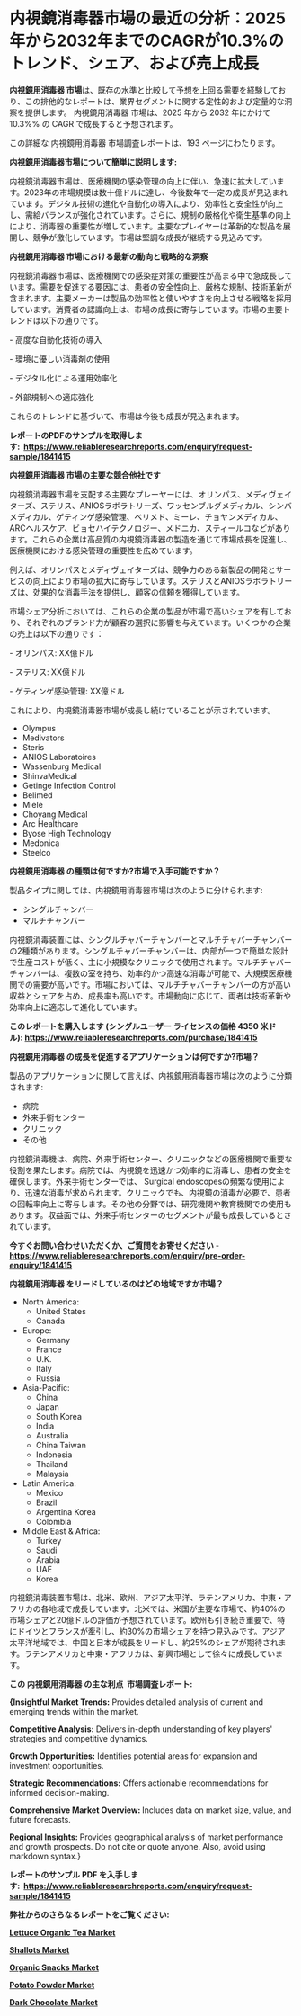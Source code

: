 <p><h1>内視鏡消毒器市場の最近の分析：2025年から2032年までのCAGRが10.3%のトレンド、シェア、および売上成長</h1></p><p data-sourcepos="1:1-1:157"><strong><a href="https://www.reliableresearchreports.com/endoscope-disinfectors-r1841415?utm_campaign=107&utm_medium=36&utm_source=Github&utm_content=ia&utm_term=15022025&utm_id=endoscope-disinfectors">内視鏡用消毒器 市場</a></strong>は、既存の水準と比較して予想を上回る需要を経験しており、この排他的なレポートは、業界セグメントに関する定性的および定量的な洞察を提供します。 内視鏡用消毒器 市場は、2025 年から 2032 年にかけて 10.3%% の CAGR で成長すると予想されます。</p>
<p data-sourcepos="3:1-3:50">この詳細な 内視鏡用消毒器 市場調査レポートは、193 ページにわたります。</p>
<p><strong>内視鏡用消毒器市場について簡単に説明します:</strong></p>
<p><p>内視鏡消毒器市場は、医療機関の感染管理の向上に伴い、急速に拡大しています。2023年の市場規模は数十億ドルに達し、今後数年で一定の成長が見込まれています。デジタル技術の進化や自動化の導入により、効率性と安全性が向上し、需給バランスが強化されています。さらに、規制の厳格化や衛生基準の向上により、消毒器の重要性が増しています。主要なプレイヤーは革新的な製品を展開し、競争が激化しています。市場は堅調な成長が継続する見込みです。</p></p>
<p><strong>内視鏡用消毒器 市場における最新の動向と戦略的な洞察</strong></p>
<p><p>内視鏡消毒器市場は、医療機関での感染症対策の重要性が高まる中で急成長しています。需要を促進する要因には、患者の安全性向上、厳格な規制、技術革新が含まれます。主要メーカーは製品の効率性と使いやすさを向上させる戦略を採用しています。消費者の認識向上は、市場の成長に寄与しています。市場の主要トレンドは以下の通りです。</p><p>- 高度な自動化技術の導入</p><p>- 環境に優しい消毒剤の使用</p><p>- デジタル化による運用効率化</p><p>- 外部規制への適応強化</p><p>これらのトレンドに基づいて、市場は今後も成長が見込まれます。</p></p>
<p><strong>レポートのPDFのサンプルを取得します</strong><strong>:&nbsp;&nbsp;<a href="https://www.reliableresearchreports.com/enquiry/request-sample/1841415?utm_campaign=107&utm_medium=36&utm_source=Github&utm_content=ia&utm_term=15022025&utm_id=endoscope-disinfectors">https://www.reliableresearchreports.com/enquiry/request-sample/1841415</a></strong></p>
<p><strong>内視鏡用消毒器 市場の主要な競合他社です</strong></p>
<p><p>内視鏡消毒器市場を支配する主要なプレーヤーには、オリンパス、メディヴェイターズ、ステリス、ANIOSラボラトリーズ、ワッセンブルグメディカル、シンバメディカル、ゲティンゲ感染管理、ベリメド、ミーレ、チョヤンメディカル、ARCヘルスケア、ビョセハイテクノロジー、メドニカ、スティールコなどがあります。これらの企業は高品質の内視鏡消毒器の製造を通じて市場成長を促進し、医療機関における感染管理の重要性を広めています。</p><p>例えば、オリンパスとメディヴェイターズは、競争力のある新製品の開発とサービスの向上により市場の拡大に寄与しています。ステリスとANIOSラボラトリーズは、効果的な消毒手法を提供し、顧客の信頼を獲得しています。</p><p>市場シェア分析においては、これらの企業の製品が市場で高いシェアを有しており、それぞれのブランド力が顧客の選択に影響を与えています。いくつかの企業の売上は以下の通りです：</p><p>- オリンパス: XX億ドル</p><p>- ステリス: XX億ドル</p><p>- ゲティンゲ感染管理: XX億ドル</p><p>これにより、内視鏡消毒器市場が成長し続けていることが示されています。</p></p>
<p><ul><li>Olympus</li><li>Medivators</li><li>Steris</li><li>ANIOS Laboratoires</li><li>Wassenburg Medical</li><li>ShinvaMedical</li><li>Getinge Infection Control</li><li>Belimed</li><li>Miele</li><li>Choyang Medical</li><li>Arc Healthcare</li><li>Byose High Technology</li><li>Medonica</li><li>Steelco</li></ul></p>
<p><strong>内視鏡用消毒器 の種類は何ですか?市場で入手可能ですか？</strong></p>
<p>製品タイプに関しては、内視鏡用消毒器市場は次のように分けられます:</p>
<p><ul><li>シングルチャンバー</li><li>マルチチャンバー</li></ul></p>
<p><p>内視鏡消毒装置には、シングルチャバーチャンバーとマルチチャバーチャンバーの2種類があります。シングルチャバーチャンバーは、内部が一つで簡単な設計で生産コストが低く、主に小規模なクリニックで使用されます。マルチチャバーチャンバーは、複数の室を持ち、効率的かつ高速な消毒が可能で、大規模医療機関での需要が高いです。市場においては、マルチチャバーチャンバーの方が高い収益とシェアを占め、成長率も高いです。市場動向に応じて、両者は技術革新や効率向上に適応して進化しています。</p></p>
<p><strong>このレポートを購入します (シングルユーザー ライセンスの価格 4350 米ドル):&nbsp;<a href="https://www.reliableresearchreports.com/purchase/1841415?utm_campaign=107&utm_medium=36&utm_source=Github&utm_content=ia&utm_term=15022025&utm_id=endoscope-disinfectors">https://www.reliableresearchreports.com/purchase/1841415</a></strong></p>
<p><strong>内視鏡用消毒器 の成長を促進するアプリケーションは何ですか?市場？</strong></p>
<p>製品のアプリケーションに関して言えば、内視鏡用消毒器市場は次のように分類されます:</p>
<p><ul><li>病院</li><li>外来手術センター</li><li>クリニック</li><li>その他</li></ul></p>
<p><p>内視鏡消毒機は、病院、外来手術センター、クリニックなどの医療機関で重要な役割を果たします。病院では、内視鏡を迅速かつ効率的に消毒し、患者の安全を確保します。外来手術センターでは、 Surgical endoscopesの頻繁な使用により、迅速な消毒が求められます。クリニックでも、内視鏡の消毒が必要で、患者の回転率向上に寄与します。その他の分野では、研究機関や教育機関での使用もあります。収益面では、外来手術センターのセグメントが最も成長しているとされています。</p></p>
<p><strong>今すぐお問い合わせいただくか、ご質問をお寄せください</strong><strong>&nbsp;</strong>-<strong><a href="https://www.reliableresearchreports.com/enquiry/pre-order-enquiry/1841415?utm_campaign=107&utm_medium=36&utm_source=Github&utm_content=ia&utm_term=15022025&utm_id=endoscope-disinfectors">https://www.reliableresearchreports.com/enquiry/pre-order-enquiry/1841415</a></strong></p>
<p><strong>内視鏡用消毒器 をリードしているのはどの地域ですか市場？</strong></p>
<p><ul>
    <li>
        North America:
        <ul>
            <li>United States</li>
            <li>Canada</li>
        </ul>
    </li>
    <li>
        Europe:
        <ul>
            <li>Germany</li>
            <li>France</li>
            <li>U.K.</li>
            <li>Italy</li>
            <li>Russia</li>
        </ul>
    </li>
    <li>
        Asia-Pacific:
        <ul>
            <li>China</li>
            <li>Japan</li>
            <li>South Korea</li>
            <li>India</li>
            <li>Australia</li>
            <li>China Taiwan</li>
            <li>Indonesia</li>
            <li>Thailand</li>
            <li>Malaysia</li>
        </ul>
    </li>
    <li>
        Latin America:
        <ul>
            <li>Mexico</li>
            <li>Brazil</li>
            <li>Argentina Korea</li>
            <li>Colombia</li>
        </ul>
    </li>
    <li>
        Middle East & Africa:
        <ul>
            <li>Turkey</li>
            <li>Saudi</li>
            <li>Arabia</li>
            <li>UAE</li>
            <li>Korea</li>
        </ul>
    </li>
    </ul></p>
<p><p>内視鏡消毒装置市場は、北米、欧州、アジア太平洋、ラテンアメリカ、中東・アフリカの各地域で成長しています。北米では、米国が主要な市場で、約40%の市場シェアと20億ドルの評価が予想されています。欧州も引き続き重要で、特にドイツとフランスが牽引し、約30%の市場シェアを持つ見込みです。アジア太平洋地域では、中国と日本が成長をリードし、約25%のシェアが期待されます。ラテンアメリカと中東・アフリカは、新興市場として徐々に成長しています。</p></p>
<p><strong>この 内視鏡用消毒器 の主な利点&nbsp; 市場調査レポート:</strong></p>
<p><strong>{Insightful Market Trends:</strong> Provides detailed analysis of current and emerging trends within the market.</p>
<p><strong>Competitive Analysis:</strong> Delivers in-depth understanding of key players' strategies and competitive dynamics.</p>
<p><strong>Growth Opportunities:</strong> Identifies potential areas for expansion and investment opportunities.</p>
<p><strong>Strategic Recommendations:</strong> Offers actionable recommendations for informed decision-making.</p>
<p><strong>Comprehensive Market Overview: </strong>Includes data on market size, value, and future forecasts.</p>
<p><strong>Regional Insights: </strong>Provides geographical analysis of market performance and growth prospects. Do not cite or quote anyone. Also, avoid using markdown syntax.}</p>
<p><strong>レポートのサンプル PDF を入手します:&nbsp;</strong><strong>&nbsp;<a href="https://www.reliableresearchreports.com/enquiry/request-sample/1841415?utm_campaign=107&utm_medium=36&utm_source=Github&utm_content=ia&utm_term=15022025&utm_id=endoscope-disinfectors">https://www.reliableresearchreports.com/enquiry/request-sample/1841415</a></strong></p>
<p></p>
<p></p>
<p></p>
<p></p>
<p><strong>弊社からのさらなるレポートをご覧ください:</strong></p>
<p><strong><p><a href="https://github.com/vitrilaoire/Market-Research-Report-List-1/blob/main/lettuce-organic-tea-market.md?utm_campaign=107&utm_medium=36&utm_source=Github&utm_content=ia&utm_term=15022025&utm_id=endoscope-disinfectors">Lettuce Organic Tea Market</a></p><p><a href="https://github.com/namaqbagels64/Market-Research-Report-List-1/blob/main/shallots-market.md?utm_campaign=107&utm_medium=36&utm_source=Github&utm_content=ia&utm_term=15022025&utm_id=endoscope-disinfectors">Shallots Market</a></p><p><a href="https://github.com/nabadeneme/Market-Research-Report-List-1/blob/main/organic-snacks-market.md?utm_campaign=107&utm_medium=36&utm_source=Github&utm_content=ia&utm_term=15022025&utm_id=endoscope-disinfectors">Organic Snacks Market</a></p><p><a href="https://github.com/ngozudapshi/Market-Research-Report-List-1/blob/main/potato-powder-market.md?utm_campaign=107&utm_medium=36&utm_source=Github&utm_content=ia&utm_term=15022025&utm_id=endoscope-disinfectors">Potato Powder Market</a></p><p><a href="https://github.com/ramraomeyie/Market-Research-Report-List-1/blob/main/dark-chocolate-market.md?utm_campaign=107&utm_medium=36&utm_source=Github&utm_content=ia&utm_term=15022025&utm_id=endoscope-disinfectors">Dark Chocolate Market</a></p></strong></p>